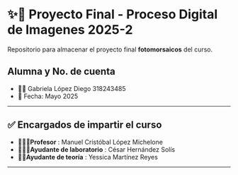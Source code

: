 # ✨👾 Proyecto Final - Proceso Digital de Imagenes 2025-2 

Repositorio para almacenar el proyecto final **fotomorsaicos** del curso.


## Alumna y No. de cuenta

* 👩🏻 Gabriela López Diego 318243485
* 📆 Fecha: Mayo 2025

---

<!-- <img src="https://media4.giphy.com/media/v1.Y2lkPTc5MGI3NjExaWJ3dmtkcnY3bHJscmlma3ZrdW5kdWpqMG9jYzh0czRhM2s0Nmo4ayZlcD12MV9pbnRlcm5hbF9naWZfYnlfaWQmY3Q9Zw/l4FGs5dbisGxm5b9e/giphy.gif" width="280"> -->


## ✅ Encargados de impartir el curso

* 👨🏻‍🏫**Profesor** : Manuel Cristóbal López Michelone
* 👨🏻‍💻**Ayudante de laboratorio** : César Hernández Solís
* 👩🏻**Ayudante de teoría** : Yessica Martínez Reyes




---

